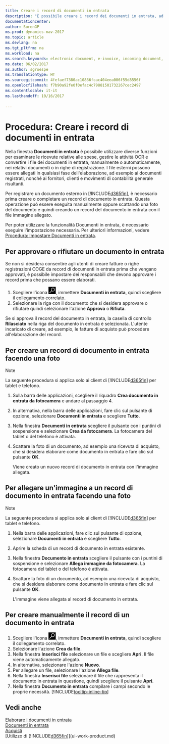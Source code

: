 ```yaml
---
title: Creare i record di documenti in entrata
description: "È possibile creare i record dei documenti in entrata, ad esempio le fatture elettroniche, e gestire le attività OCR, il commercio elettronico e il servizio di scambio documenti."
documentationcenter: 
author: SorenGP
ms.prod: dynamics-nav-2017
ms.topic: article
ms.devlang: na
ms.tgt_pltfrm: na
ms.workload: na
ms.search.keywords: electronic document, e-invoice, incoming document, OCR, ecommerce, document exchange, import invoice
ms.date: 06/02/2017
ms.author: sgroespe
ms.translationtype: HT
ms.sourcegitcommit: 4fefaef7380ac10836fcac404eea006f55d8556f
ms.openlocfilehash: f7b90a92fe0f0efac4c79881501732267cec2497
ms.contentlocale: it-it
ms.lasthandoff: 10/16/2017

---
```

# <a name="how-to-create-incoming-document-records"></a>Procedura: Creare i record di documenti in entrata
Nella finestra **Documenti in entrata** è possibile utilizzare diverse funzioni per esaminare le ricevute relative alle spese, gestire le attività OCR e convertire i file dei documenti in entrata, manualmente o automaticamente, nei relativi documenti o in righe di registrazione. I file esterni possono essere allegati in qualsiasi fase dell'elaborazione, ad esempio ai documenti registrati, nonché ai fornitori, clienti e movimenti di contabilità generale risultanti.

Per registrare un documento esterno in [!INCLUDE[d365fin](includes/d365fin_md.md)], è necessario prima creare o completare un record di documento in entrata. Questa operazione può essere eseguita manualmente oppure scattando una foto del documento e quindi creando un record del documento in entrata con il file immagine allegato.

Per poter utilizzare la funzionalità Documenti in entrata, è necessario eseguire l'impostazione necessaria. Per ulteriori informazioni, vedere [Procedura: Impostare Documenti in entrata](across-how-setup-income-documents.md).

## <a name="to-approve-or-reject-an-incoming-document"></a>Per approvare o rifiutare un documento in entrata
Se non si desidera consentire agli utenti di creare fatture o righe registrazioni COGE da record di documenti in entrata prima che vengano approvati, è possibile impostare dei responsabili che devono approvare i record prima che possano essere elaborati.

1. Scegliere l'icona ![Cerca pagina o report](media/ui-search/search_small.png "icona Cerca pagina o report"), immettere **Documenti in entrata**, quindi scegliere il collegamento correlato.
2. Selezionare la riga con il documento che si desidera approvare o rifiutare quindi selezionare l'azione **Approva** o **Rifiuta**.

Se si approva il record del documento in entrata, la casella di controllo **Rilasciato** nella riga del documento in entrata è selezionata. L'utente incaricato di creare, ad esempio, le fatture di acquisto può procedere all'elaborazione del record.

## <a name="to-create-an-incoming-document-record-by-taking-a-photo"></a>Per creare un record di documento in entrata facendo una foto
> [!NOTE]  
>   La seguente procedura si applica solo ai client di [!INCLUDE[d365fin](includes/d365fin_md.md)] per tablet e telefono.

1. Sulla barra delle applicazioni, scegliere il riquadro **Crea documento in entrata da fotocamera** e andare al passaggio 4.
2. In alternativa, nella barra delle applicazioni, fare clic sul pulsante di opzione, selezionare **Documenti in entrata** e scegliere **Tutto**.
3. Nella finestra **Documenti in entrata** scegliere il pulsante con i puntini di sospensione e selezionare **Crea da fotocamera**. La fotocamera del tablet o del telefono è attivata.
4. Scattare la foto di un documento, ad esempio una ricevuta di acquisto, che si desidera elaborare come documento in entrata e fare clic sul pulsante **OK**.

    Viene creato un nuovo record di documento in entrata con l'immagine allegata.

## <a name="to-attach-an-image-to-an-incoming-document-record-by-taking-a-photo"></a>Per allegare un'immagine a un record di documento in entrata facendo una foto
> [!NOTE]  
>   La seguente procedura si applica solo ai client di [!INCLUDE[d365fin](includes/d365fin_md.md)] per tablet e telefono.

1. Nella barra delle applicazioni, fare clic sul pulsante di opzione, selezionare **Documenti in entrata** e scegliere **Tutto**.
2. Aprire la scheda di un record di documento in entrata esistente.
3. Nella finestra **Documento in entrata** scegliere il pulsante con i puntini di sospensione e selezionare **Allega immagine da fotocamera**. La fotocamera del tablet o del telefono è attivata.
4. Scattare la foto di un documento, ad esempio una ricevuta di acquisto, che si desidera elaborare come documento in entrata e fare clic sul pulsante **OK**.

    L'immagine viene allegata al record di documento in entrata.

## <a name="to-create-an-incoming-document-record-manually"></a>Per creare manualmente il record di un documento in entrata
1. Scegliere l'icona ![Cerca pagina o report](media/ui-search/search_small.png "icona Cerca pagina o report"), immettere **Documenti in entrata**, quindi scegliere il collegamento correlato.
2. Selezionare l'azione **Crea da file**.  
3. Nella finestra **Inserisci file** selezionare un file e scegliere **Apri**. Il file viene automaticamente allegato.
4. In alternativa, selezionare l'azione **Nuovo**.
5. Per allegare un file, selezionare l'azione **Allega file**.
6. Nella finestra **Inserisci file** selezionare il file che rappresenta il documento in entrata in questione, quindi scegliere il pulsante **Apri**.
7. Nella finestra **Documento in entrata** compilare i campi secondo le proprie necessità. [!INCLUDE[tooltip-inline-tip](includes/tooltip-inline-tip_md.md)]

## <a name="see-also"></a>Vedi anche
[Elaborare i documenti in entrata](across-process-income-documents.md)  
[Documenti in entrata](across-income-documents.md)  
[Acquisti](purchasing-manage-purchasing.md)  
[Utilizzo di [!INCLUDE[d365fin](includes/d365fin_md.md)]](ui-work-product.md)

